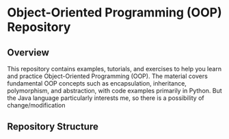 # Object-Oriented Programming (OOP) Repository

## Overview
This repository contains examples, tutorials, and exercises to help you learn and practice Object-Oriented Programming (OOP). The material covers fundamental OOP concepts such as encapsulation, inheritance, polymorphism, and abstraction, with code examples primarily in Python. But the Java language particularly interests me, so there is a possibility of change/modification

## Repository Structure

